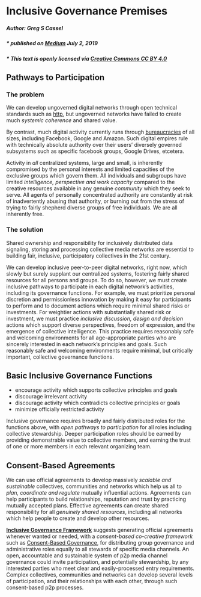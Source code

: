 # Inclusive Governance Premises

##### Author: Greg S Cassel
##### * published on [Medium](https://medium.com/@gregcassel_21265/inclusive-governance-premises-80f18428575d) July 2, 2019
##### * This text is openly licensed via [Creative Commons CC BY 4.0](https://creativecommons.org/licenses/by/4.0/)

## Pathways to Participation
### The problem
We can develop ungoverned digital networks through open technical standards such as [http](https://tools.ietf.org/html/rfc7230), but ungoverned networks have failed to create much *systemic coherence* and shared value.  

By contrast, much digital activity currently runs through [bureaucracies](https://github.com/gcassel/Modular-Organizing-Terminology/blob/master/terms/bureaucracy.md) of all sizes, including Facebook, Google and Amazon.  Such digital empires rule with technically absolute authority over their users’ diversely governed subsystems such as specific facebook groups, Google Drives, etcetera.   

Activity in *all* centralized systems, large and small, is inherently compromised by the personal interests and limited capacities of the exclusive groups which govern them.  All individuals and subgroups have limited *intelligence, perspective and work capacity* compared to the creative resources available in any genuine *community* which they seek to serve.  All agents of personally concentrated authority are constantly at risk of inadvertently abusing that authority, or burning out from the stress of trying to fairly shepherd diverse groups of free individuals.  We are all inherently free.

### The solution

Shared ownership and responsibility for inclusively distributed data signaling, storing and processing collective media networks are essential to building fair, inclusive, participatory collectives in the 21st century.

We can develop inclusive peer-to-peer digital networks, right now, which slowly but surely supplant our centralized systems, fostering fairly shared resources for all persons and groups.  To do so, however, we must create inclusive pathways to participate in each digital network’s activities, including its governance functions.  For example, we must prioritize personal discretion and permissionless innovation by making it easy for participants to perform and to document actions which require minimal shared risks or investments.  For weightier actions with substantially shared risk or investment, we must practice *inclusive discussion, design and decision* actions which support diverse perspectives, freedom of expression, and the emergence of collective intelligence.  This practice requires reasonably safe and welcoming environments for all age-appropriate parties who are sincerely interested in each network’s principles and goals.  Such reasonably safe and welcoming environments require minimal, but critically important, collective governance functions.

## Basic Inclusive Governance Functions
* encourage activity which supports collective principles and goals
* discourage irrelevant activity
* discourage activity which contradicts collective principles or goals
* minimize officially restricted activity

Inclusive governance requires broadly and fairly distributed roles for the functions above, with *open pathways to participation* for all roles including collective stewardship.  Deeper participation roles should be earned by providing demonstrable value to collective members, and earning the trust of one or more members in each relevant organizing team.

## Consent-Based Agreements

We can use official agreements to develop massively *scalable and sustainable* collectives, communities and networks which help us all to *plan, coordinate and regulate* mutually influential actions.  Agreements can help participants to build relationships, reputation and trust by practicing mutually accepted plans.  Effective agreements can create shared responsibility for all *genuinely shared resources*, including all networks which help people to create and develop other resources.

**[Inclusive Governance Framework](https://docs.google.com/document/d/1cU0557pbNOAI2eco2Ura3HXdxC2v-SJBWMHYaGMHMtA/edit?usp=sharing)** suggests generating official agreements whenever wanted or needed, with a *consent-based co-creative framework* such as [Consent-Based Governance](https://docs.google.com/document/d/1c_xWEIay-2jyJ3Rqb6OgTxoZBJfjNW4d6w6ukXyeJk4/edit?usp=sharing), for distributing group governance and administrative roles equally to all stewards of specific media channels.  An open, accountable and sustainable system of p2p media channel governance could invite participation, and potentially stewardship, by any interested parties who meet clear and easily-processed entry requirements.  Complex collectives, communities and networks can develop several levels of participation, and their relationships with each other, through such consent-based p2p processes.
